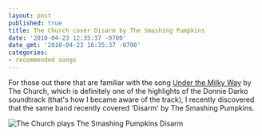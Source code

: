 ```yaml
---
layout: post
published: true
title: The Church cover Disarm by The Smashing Pumpkins
date: '2010-04-23 12:35:37 -0700'
date_gmt: '2010-04-23 16:35:37 -0700'
categories:
- recommended songs
---
```


For those out there that are familiar with the song [Under the Milky Way][] by
The Church, which is definitely one of the highlights of the Donnie Darko
soundtrack (that's how I became aware of the track), I recently discovered that
the same band recently covered 'Disarm' by The Smashing Pumpkins.

[Under the Milky Way]: https://www.youtube.com/watch?v=pWxJEIz7sSA

![The Church plays The Smashing Pumpkins Disarm](//www.youtube.com/watch?v=j1idbQBZQVM)
